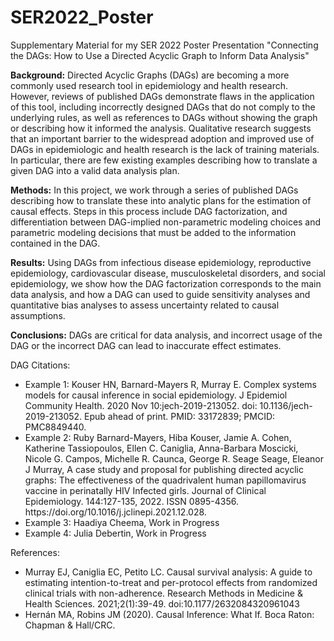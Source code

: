 # SER2022_Poster
Supplementary Material for my SER 2022 Poster Presentation "Connecting the DAGs: How to Use a Directed Acyclic Graph to Inform Data Analysis" 

<b>Background:</b> Directed Acyclic Graphs (DAGs) are becoming a more commonly used research tool in epidemiology and health research. However, reviews of published DAGs demonstrate flaws in the application of this tool, including incorrectly designed DAGs that do not comply to the underlying rules, as well as references to DAGs without showing the graph or describing how it informed the analysis. Qualitative research suggests that an important barrier to the widespread adoption and improved use of DAGs in epidemiologic and health research is the lack of training materials. In particular, there are few existing examples describing how to translate a given DAG into a valid data analysis plan. <br>

<b>Methods:</b> In this project, we work through a series of published DAGs describing how to translate these into analytic plans for the estimation of causal effects. Steps in this process include DAG factorization, and differentiation between DAG-implied non-parametric modeling choices and parametric modeling decisions that must be added to the information contained in the DAG. <br>

<b>Results:</b> Using DAGs from infectious disease epidemiology, reproductive epidemiology, cardiovascular disease, musculoskeletal disorders, and social epidemiology, we show how the DAG factorization corresponds to the main data analysis, and how a DAG can used to guide sensitivity analyses and quantitative bias analyses to assess uncertainty related to causal assumptions. <br>

<b>Conclusions:</b> DAGs are critical for data analysis, and incorrect usage of the DAG or the incorrect DAG can lead to inaccurate effect estimates. <br>


DAG Citations: 
<ul>
  <li> Example 1:  Kouser HN, Barnard-Mayers R, Murray E. Complex systems models for causal inference in social epidemiology. J Epidemiol Community Health. 2020 Nov 10:jech-2019-213052. doi: 10.1136/jech-2019-213052. Epub ahead of print. PMID: 33172839; PMCID: PMC8849440. </li>
  <li> Example 2: Ruby Barnard-Mayers, Hiba Kouser, Jamie A. Cohen, Katherine Tassiopoulos, Ellen C. Caniglia, Anna-Barbara Moscicki, Nicole G. Campos, Michelle R. Caunca, George R. Seage Seage, Eleanor J Murray, A case study and proposal for publishing directed acyclic graphs: The effectiveness of the quadrivalent human papillomavirus vaccine in perinatally HIV Infected girls. Journal of Clinical Epidemiology. 144:127-135, 2022. ISSN 0895-4356. https://doi.org/10.1016/j.jclinepi.2021.12.028. </li>
  <li> Example 3: Haadiya Cheema, Work in Progress</li>
  <li> Example 4: Julia Debertin, Work in Progress </li>
</ul>

References: 
<ul>
  <li> Murray EJ, Caniglia EC, Petito LC. Causal survival analysis: A guide to estimating intention-to-treat and per-protocol effects from randomized clinical trials with non-adherence. Research Methods in Medicine & Health Sciences. 2021;2(1):39-49. doi:10.1177/2632084320961043</li>
    <li> Hernán MA, Robins JM (2020). Causal Inference: What If. Boca Raton: Chapman & Hall/CRC.</li>
 </ul>
